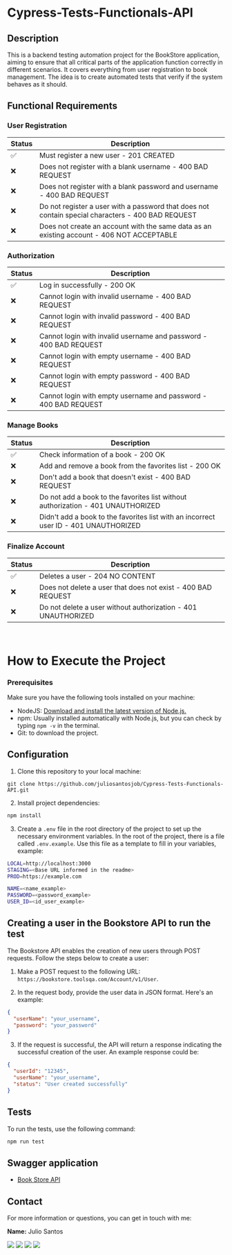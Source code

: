 # Cypress-Tests-Functionals-API

## Description

This is a backend testing automation project for the BookStore application, aiming to ensure that all critical parts of the application function correctly in different scenarios. It covers everything from user registration to book management. The idea is to create automated tests that verify if the system behaves as it should.

## Functional Requirements

### User Registration

| Status | Description                                                  |
| ------ | ------------------------------------------------------------ |
| ✅     | Must register a new user - 201 CREATED                       |
| ❌     | Does not register with a blank username - 400 BAD REQUEST   |
| ❌     | Does not register with a blank password and username - 400 BAD REQUEST |
| ❌     | Do not register a user with a password that does not contain special characters - 400 BAD REQUEST |
| ❌     | Does not create an account with the same data as an existing account - 406 NOT ACCEPTABLE |

### Authorization

| Status | Description                                                        |
| ------ | -------------------------------------------------------------------|
| ✅     | Log in successfully - 200 OK                                       |
| ❌     | Cannot login with invalid username - 400 BAD REQUEST               |
| ❌     | Cannot login with invalid password - 400 BAD REQUEST               |
| ❌     | Cannot login with invalid username and password - 400 BAD REQUEST  |
| ❌     | Cannot login with empty username - 400 BAD REQUEST                 |
| ❌     | Cannot login with empty password - 400 BAD REQUEST                 |
| ❌     | Cannot login with empty username and password - 400 BAD REQUEST    |


### Manage Books

| Status | Description                                                  |
| ------ | ------------------------------------------------------------ |
| ✅     | Check information of a book - 200 OK                        |
| ❌     | Add and remove a book from the favorites list - 200 OK      |
| ❌     | Don't add a book that doesn't exist - 400 BAD REQUEST       |
| ❌     | Do not add a book to the favorites list without authorization - 401 UNAUTHORIZED |
| ❌     | Didn't add a book to the favorites list with an incorrect user ID - 401 UNAUTHORIZED |

### Finalize Account

| Status | Description                                                   |
| ------ | ------------------------------------------------------------- |
| ✅     | Deletes a user - 204 NO CONTENT                               |
| ❌     | Does not delete a user that does not exist - 400 BAD REQUEST  |
| ❌     | Do not delete a user without authorization - 401 UNAUTHORIZED |

<br>

# How to Execute the Project

### Prerequisites

Make sure you have the following tools installed on your machine:

- NodeJS: [Download and install the latest version of Node.js.](https://nodejs.org/)
- npm: Usually installed automatically with Node.js, but you can check by typing `npm -v` in the terminal.
- Git: to download the project.

## Configuration

1. Clone this repository to your local machine:

  ```
  git clone https://github.com/juliosantosjob/Cypress-Tests-Functionals-API.git 
  ```

2. Install project dependencies:

```bash
npm install
  ```

3. Create a `.env` file in the root directory of the project to set up the necessary environment variables. In the root of the project, there is a file called `.env.example`. Use this file as a template to fill in your variables, example:

  ```bash
LOCAL=http://localhost:3000
STAGING=<Base URL informed in the readme>
PROD=https://example.com

NAME=<name_example>
PASSWORD=<password_example>
USER_ID=<id_user_example>
  ```

## Creating a user in the Bookstore API to run the test

The Bookstore API enables the creation of new users through POST requests. Follow the steps below to create a user:

1. Make a POST request to the following URL: `https://bookstore.toolsqa.com/Account/v1/User`.

2. In the request body, provide the user data in JSON format. Here's an example:

  ```json
  {
    "userName": "your_username",
    "password": "your_password"
  }
  ```

3. If the request is successful, the API will return a response indicating the successful creation of the user. An example response could be:

  ```json
  {
    "userId": "12345",
    "userName": "your_username",
    "status": "User created successfully"
  }
  ```

## Tests

To run the tests, use the following command:
  ```bash
  npm run test
  ```

## Swagger application
- <a href ="https://bookstore.toolsqa.com/swagger/">Book Store API</a>

## Contact

For more information or questions, you can get in touch with me:

 **Name:** Julio Santos

 [<img src="https://img.shields.io/badge/linkedin-%230077B5.svg?&style=for-the-badge&logo=linkedin&logoColor=white" />](https://www.linkedin.com/in/julio-santos-43428019b)
[<img src = "https://img.shields.io/badge/instagram-%23E4405F.svg?&style=for-the-badge&logo=instagram&logoColor=white">](https://www.instagram.com/juli0sts/)
[<img src = "https://img.shields.io/badge/facebook-%231877F2.svg?&style=for-the-badge&logo=facebook&logoColor=white">](https://www.facebook.com/profile.php?id=100003793058455)
<a href="mailto:julio958214@gmail.com"><img src="https://img.shields.io/badge/-Gmail-%23333?style=for-the-badge&logo=gmail&logoColor=white" target="_blank">
  </a> 
